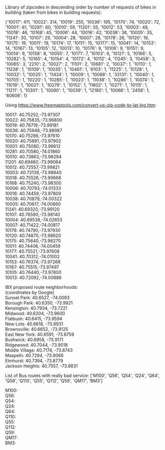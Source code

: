 
Library of zipcodes in descending order by number of requests of bikes in building (taken from bikes in building requests):

 {'10017': 411, '10022': 314, '10019': 255, '10036': 195, '10170': 74, '10020': 72, '10001': 61, '10281': 60, '10010': 59, '11201': 55, '10012': 53, '10003': 48, '10018': 46, '10168': 45, '10006': 44, '10016': 42, '10038': 38, '10005': 35, '11241': 30, '10107': 29, '10004': 28, '10007': 28, '10178': 26, '10120': 19, '10175': 19, '10011': 19, '10174': 17, '10111': 15, '10177': 15, '10041': 14, '10153': 14, '10167': 13, '10105': 12, '10013': 10, '10176': 9, '10106': 9, '10151': 9, '10014': 9, '10158': 8, '10055': 7, '10171': 7, '10103': 6, '10121': 5, '10166': 5, '10282': 5, '10165': 4, '10154': 4, '10172': 4, '10112': 4, '11245': 3, '10458': 3, '10065': 3, '2210': 2, '10027': 2, '11101': 2, '10681': 
2, '10037': 1, '10110': 1, '11238': 1, '10109': 1, '10035': 1, '10461': 1, '6103': 1, '11225': 1, '10128': 1, '10032': 1, '10025': 1, '11424': 1, '10009': 1, '10088': 1, '33131': 1, '10040': 1, '10705': 1, '10220': 1, '10285': 1, '10023': 1, '11038': 1, '10286': 1, '10074': 1, '11019': 1, '10021': 1, '10279': 1, '10152': 1, '11802': 1, '10271': 1, '10115': 1, '11211': 1, '10301': 1, '10080': 1, '10039': 1, '12180': 1, '10068': 1, '2458': 1, '60606': 1}


Using https://www.freemaptools.com/convert-us-zip-code-to-lat-lng.htm:  

10017: 40.75252,-73.97307  
10022: 40.75835,-73.96800  
10019: 40.76719,-73.99181  
10036: 40.75948,-73.98987  
10170: 40.75286,-73.97610  
10020: 40.75891,-73.97902  
10001: 40.75080,-73.99612  
10281: 40.70580,-74.01860  
10010: 40.73863,-73.98294  
11201: 40.69460,-73.99064  
10012: 40.72557,-73.99821  
10003: 40.73139,-73.98840  
10018: 40.75526,-73.99668  
10168: 40.75240,-73.98300  
10006: 40.70793,-74.01333  
10016: 40.74459,-73.97809  
10038: 40.70879,-74.00322  
10005: 40.70617,-74.00860  
11241: 40.69320,-73.99120  
10107: 40.76590,-73.98140  
10004: 40.69538,-74.02653  
10007: 40.71422,-74.00817  
10178: 40.74790,-73.97930  
10120: 40.74870,-73.98620  
10175: 40.75640,-73.98270  
10011: 40.74406,-74.00459    
10177: 40.75521,-73.97608  
10041: 40.70312,-74.01002  
10153: 40.76374,-73.97268  
10167: 40.75515,-73.97497  
10105: 40.76440,-73.97800  
10013: 40.72092,-74.00888  
  



IBX proposed route neighborhoods:   
(coordinates by Google)  
Sunset Park: 40.6527, -74.0093  
Borough Park: 40.6350, -73.9921   
Kensington: 40.7934, -73.7221  
Midwood: 40.6204, -73.9600    
Flatbush: 40.6415, -73.9594  
New Lots: 40.6618, -73.8931   
Brownsville: 40.6652, -73.9125  
East New York: 40.6591, -73.8759   
Bushwick: 40.6958, -73.9171   
Ridgewood: 40.7044, -73.9018     
Middle Village: 40.7174, -73.8743  
Maspeth: 40.7294, -73.9066    
Elmhurst: 40.7394, -73.8779   
Jackson Heights: 40.7557, -73.8831  


List of Bus routes with really bad service:
['M100', 'Q56', 'Q54', 'Q24', 'Q64', 'Q58', 'Q110', 'Q55', 'Q112', 'Q59', 'QM17', 'BM3']

M100:   
Q56:   
Q54:    
Q24:  
Q64:  
Q110:    
Q55:  
Q112:  
Q59:  
QM17:  
BM3:  




